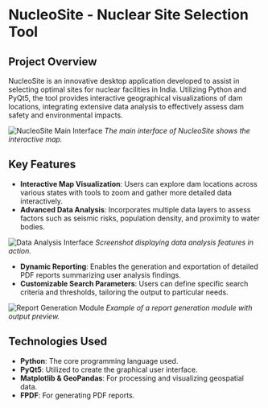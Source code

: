 # NucleoSite - Nuclear Site Selection Tool

## Project Overview
NucleoSite is an innovative desktop application developed to assist in selecting optimal sites for nuclear facilities in India. Utilizing Python and PyQt5, the tool provides interactive geographical visualizations of dam locations, integrating extensive data analysis to effectively assess dam safety and environmental impacts.

![NucleoSite Main Interface](path/to/main_interface.png)
*The main interface of NucleoSite shows the interactive map.*


## Key Features
- **Interactive Map Visualization**: Users can explore dam locations across various states with tools to zoom and gather more detailed data interactively.
- **Advanced Data Analysis**: Incorporates multiple data layers to assess factors such as seismic risks, population density, and proximity to water bodies.

![Data Analysis Interface](path/to/data_analysis.png)
*Screenshot displaying data analysis features in action.*

- **Dynamic Reporting**: Enables the generation and exportation of detailed PDF reports summarizing user analysis findings.
- **Customizable Search Parameters**: Users can define specific search criteria and thresholds, tailoring the output to particular needs.

![Report Generation Module](path/to/report_generation.png)
*Example of a report generation module with output preview.*

## Technologies Used
- **Python**: The core programming language used.
- **PyQt5**: Utilized to create the graphical user interface.
- **Matplotlib & GeoPandas**: For processing and visualizing geospatial data.
- **FPDF**: For generating PDF reports.

